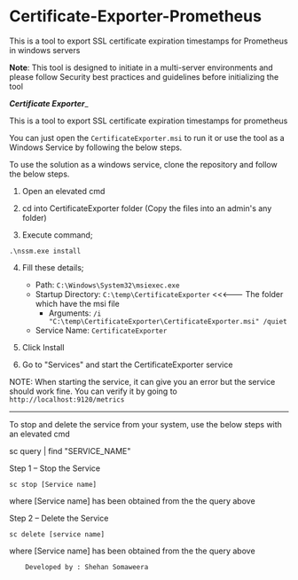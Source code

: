 # Certificate-Exporter-Prometheus
This is a tool to export SSL certificate expiration timestamps for Prometheus in windows servers

**Note**: This tool is designed to initiate in a multi-server environments and please follow Security best practices and guidelines before initializing the tool 



_____________________Certificate Exporter______________________

This is a tool to export SSL certificate expiration timestamps for prometheus

You can just open the `CertificateExporter.msi` to run it or use the tool as a Windows Service by following the below steps.

To use the solution as a windows service, clone the repository and follow the below steps. 

01. Open an elevated cmd

02. cd into CertificateExporter folder (Copy the files into an admin's any folder)

03. Execute command;
```
.\nssm.exe install
```

04. Fill these details;
	- Path: `C:\Windows\System32\msiexec.exe`
  	- Startup Directory: `C:\temp\CertificateExporter`        <<<--- The folder which have the msi file
    	- Arguments: `/i "C:\temp\CertificateExporter\CertificateExporter.msi" /quiet` 
	- Service Name: `CertificateExporter`

05. Click Install

06. Go to "Services" and start the CertificateExporter service

NOTE: When starting the service, it can give you an error but the service should work fine. You can
verify it by going to `http://localhost:9120/metrics`


_______________________________________________________________

To stop and delete the service from your system, use the below steps with an elevated cmd

sc query | find "SERVICE_NAME"

Step 1 – Stop the Service
```
sc stop [Service name]
```

where [Service name] has been obtained from the the query above

Step 2 – Delete the Service
```
sc delete [service name]
```

where [Service name] has been obtained from the the query above


		Developed by : Shehan Somaweera

